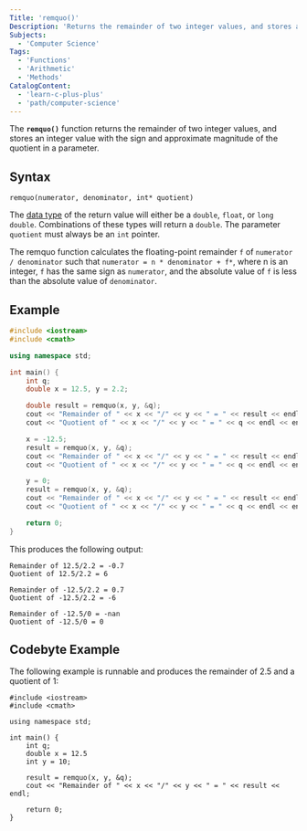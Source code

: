 ```yaml
---
Title: 'remquo()'
Description: 'Returns the remainder of two integer values, and stores an integer value with the sign and approximate magnitude of the quotient in a parameter.'
Subjects:
  - 'Computer Science'
Tags:
  - 'Functions'
  - 'Arithmetic'
  - 'Methods'
CatalogContent:
  - 'learn-c-plus-plus'
  - 'path/computer-science'
---
```


The **`remquo()`** function returns the remainder of two integer values, and stores an integer value with the sign and approximate magnitude of the quotient in a parameter.

## Syntax

```pseudo
remquo(numerator, denominator, int* quotient)
```

The [data type](https://www.codecademy.com/resources/docs/cpp/data-types) of the return value will either be a `double`, `float`, or `long double`. Combinations of these types will return a `double`. The parameter `quotient` must always be an `int` pointer.

The remquo function calculates the floating-point remainder `f` of `numerator / denominator` such that `numerator = n * denominator + f*`, where n is an integer, `f` has the same sign as `numerator`, and the absolute value of `f` is less than the absolute value of `denominator`.

## Example

```cpp
#include <iostream>
#include <cmath>

using namespace std;

int main() {
    int q;
    double x = 12.5, y = 2.2;

    double result = remquo(x, y, &q);
    cout << "Remainder of " << x << "/" << y << " = " << result << endl;
    cout << "Quotient of " << x << "/" << y << " = " << q << endl << endl;

    x = -12.5;
    result = remquo(x, y, &q);
    cout << "Remainder of " << x << "/" << y << " = " << result << endl;
    cout << "Quotient of " << x << "/" << y << " = " << q << endl << endl;

    y = 0;
    result = remquo(x, y, &q);
    cout << "Remainder of " << x << "/" << y << " = " << result << endl;
    cout << "Quotient of " << x << "/" << y << " = " << q << endl << endl;

    return 0;
}
```

This produces the following output:

```shell
Remainder of 12.5/2.2 = -0.7
Quotient of 12.5/2.2 = 6

Remainder of -12.5/2.2 = 0.7
Quotient of -12.5/2.2 = -6

Remainder of -12.5/0 = -nan
Quotient of -12.5/0 = 0
```

## Codebyte Example

The following example is runnable and produces the remainder of 2.5 and a quotient of 1:

```codebyte/cpp
#include <iostream>
#include <cmath>

using namespace std;

int main() {
    int q;
    double x = 12.5
    int y = 10;

    result = remquo(x, y, &q);
    cout << "Remainder of " << x << "/" << y << " = " << result << endl;

    return 0;
}
```

